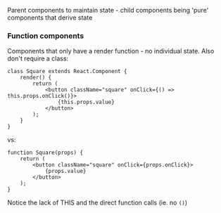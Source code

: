 Parent components to maintain state - child components being 'pure' components that derive state

### Function components

Components that only have a render function - no individual state. 
Also don't require a class:


```
class Square extends React.Component {
    render() {
        return (
            <button className="square" onClick={() => this.props.onClick()}>
                {this.props.value}
            </button>
        );
    }
}
```

vs:

```
function Square(props) {
    return (
        <button className="square" onClick={props.onClick}>
            {props.value}
        </button>
    );
}
```

Notice the lack of THIS and the direct function calls (ie. no `()`)